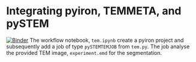 # Integrating pyiron, TEMMETA, and pySTEM
[![Binder](https://mybinder.org/badge_logo.svg)](https://mybinder.org/v2/gh/materialdigital/pyiron-workflow-TEMImageSegmentation/HEAD)
The workflow notebook, `tem.ipynb` create a pyiron project and subsequently add a job of type `pySTEMTEMJOB` from `tem.py`. The job analyse the provided TEM image, `experiment.emd` for the segmentation.
